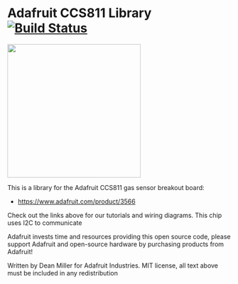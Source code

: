 # Adafruit CCS811 Library [![Build Status](https://travis-ci.org/adafruit/Adafruit_CCS811.svg?branch=master)](https://travis-ci.org/adafruit/Adafruit_CCS811)

<img src="https://cdn-shop.adafruit.com/970x728/3566-00.jpg" height="300"/>

This is a library for the Adafruit CCS811 gas sensor breakout board:
  * https://www.adafruit.com/product/3566

Check out the links above for our tutorials and wiring diagrams. This chip uses I2C to communicate

Adafruit invests time and resources providing this open source code, please support Adafruit and open-source hardware by purchasing products from Adafruit!

Written by Dean Miller for Adafruit Industries.
MIT license, all text above must be included in any redistribution
